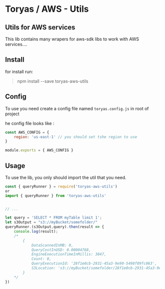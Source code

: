 # Toryas / AWS - Utils

## Utils for AWS services

This lib contains many wrapers for aws-sdk libs to work with AWS services....

## Install 

for install run:

> npm install --save toryas-aws-utils

## Config

To use you need create a config file named `toryas.config.js` in root of project

he config file looks like : 

```javascript
const AWS_CONFIG = {
    region: 'us-east-1' // you should set tshe region to use
}

module.exports = { AWS_CONFIG }
```

## Usage

To use the lib, you only should import the util that you need.

```javascript
const { queryRunner } = require('toryas-aws-utils')
or
import { queryRunner } from 'toryas-aws-utils'


// ...

let query = 'SELECT * FROM myTable limit 1';
let s3Output = "s3://myBucket/somefolder/"
queryRunner.(s3Output,query).then(result => {
    console.log(result);
    /*
        {
            DataScannedInMB: 0,
            QueryCostInUSD: 0.00004768,
            EngineExecutionTimeInMillis: 3847,
            Count: 0,
            QueryExecutionId: '28f1e0cb-2931-45a3-9e90-5498f09fc063',
            S3Location: 's3://myBucket/somefolder/28f1e0cb-2931-45a3-9e90-5498f09fc063.csv'
        }
    */
})

```